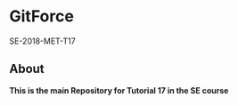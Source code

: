 # GitForce
SE-2018-MET-T17

## About
**This is the main Repository for Tutorial 17 in the SE course**


